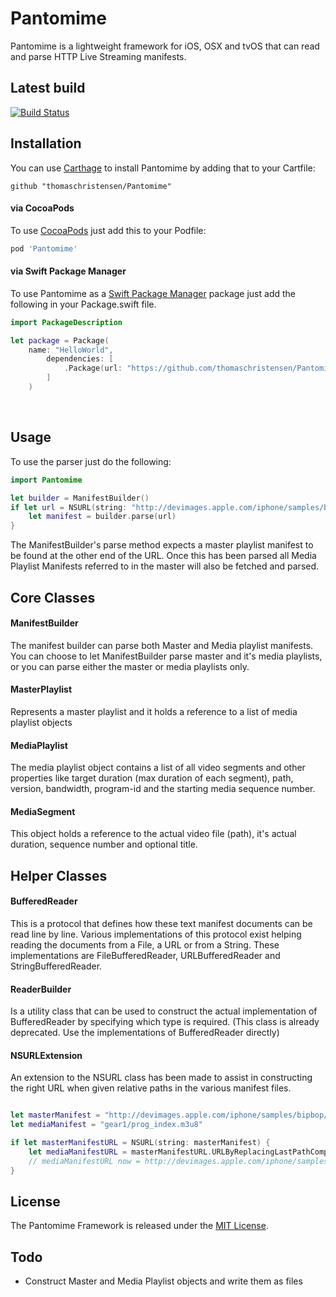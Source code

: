 # Pantomime 

Pantomime is a lightweight framework for iOS, OSX and tvOS that can read and parse HTTP Live Streaming manifests.

## Latest build

[![Build Status](https://travis-ci.org/thomaschristensen/Pantomime.svg?branch=master)](https://travis-ci.org/thomaschristensen/Pantomime)

## Installation

You can use [Carthage](https://github.com/Carthage/Carthage) to install Pantomime by adding that to your Cartfile:

``` 
github "thomaschristensen/Pantomime"
```

#### via CocoaPods

To use [CocoaPods](https://cocoapods.org) just add this to your Podfile:

``` Ruby
pod 'Pantomime'
```

#### via Swift Package Manager

To use Pantomime as a [Swift Package Manager](https://swift.org/package-manager/) package just add the following in your Package.swift file.

``` Swift
import PackageDescription

let package = Package(
    name: "HelloWorld",
        dependencies: [
            .Package(url: "https://github.com/thomaschristensen/Pantomime", majorVersion: 0)
        ]
    )
```

<br/>

## Usage

To use the parser just do the following:

``` Swift
import Pantomime

let builder = ManifestBuilder()
if let url = NSURL(string: "http://devimages.apple.com/iphone/samples/bipbop/bipbopall.m3u8") {
    let manifest = builder.parse(url)
}
```

The ManifestBuilder's parse method expects a master playlist manifest
 to be found at the other end of the URL. Once this has been parsed
 all Media Playlist Manifests referred to in the master will also
 be fetched and parsed. 
 
## Core Classes

#### ManifestBuilder
The manifest builder can parse both Master and Media playlist manifests.
You can choose to let ManifestBuilder parse master and it's media
playlists, or you can parse either the master or media playlists only.
  
#### MasterPlaylist
Represents a master playlist and it holds a reference to a list of 
media playlist objects

#### MediaPlaylist
The media playlist object contains a list of all video segments and
other properties like target duration (max duration of each segment),
path, version, bandwidth, program-id and the starting media sequence 
number.

#### MediaSegment
This object holds a reference to the actual video file (path), it's
actual duration, sequence number and optional title.

## Helper Classes

#### BufferedReader
This is a protocol that defines how these text manifest documents can
be read line by line. Various implementations of this protocol exist
helping reading the documents from a File, a URL or from a String.
These implementations are FileBufferedReader, URLBufferedReader and 
StringBufferedReader. 

#### ReaderBuilder
Is a utility class that can be used to construct the actual 
implementation of BufferedReader by specifying which type is required.
(This class is already deprecated. Use the implementations of 
BufferedReader directly)

#### NSURLExtension
An extension to the NSURL class has been made to assist in constructing
the right URL when given relative paths in the various manifest files.

``` Swift

let masterManifest = "http://devimages.apple.com/iphone/samples/bipbop/bipbopall.m3u8"
let mediaManifest = "gear1/prog_index.m3u8"

if let masterManifestURL = NSURL(string: masterManifest) {
    let mediaManifestURL = masterManifestURL.URLByReplacingLastPathComponent(mediaManifest)
    // mediaManifestURL now = http://devimages.apple.com/iphone/samples/bipbop/gear1/prog_index.m3u8
}

```


## License

The Pantomime Framework is released under the [MIT License](https://github.com/thomaschristensen/Pantomime/blob/master/LICENSE).  

## Todo

* Construct Master and Media Playlist objects and write them as files